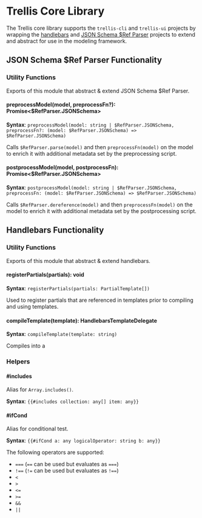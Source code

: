 # Trellis Core Library
The Trellis core library supports the `trellis-cli` and `trellis-ui` projects by wrapping the [handlebars](https://handlebarsjs.com) and [JSON Schema $Ref Parser](https://github.com/APIDevTools/json-schema-ref-parser) projects to extend and abstract for use in the modeling framework.

## JSON Schema $Ref Parser Functionality

### Utility Functions
Exports of this module that abstract & extend JSON Schema $Ref Parser.

#### preprocessModel(model, preprocessFn?): Promise<$RefParser.JSONSchema>
**Syntax**: `preprocessModel(model: string | $RefParser.JSONSchema, preprocessFn?: (model: $RefParser.JSONSchema) => $RefParser.JSONSchema)` 

Calls `$RefParser.parse(model)` and then `preprocessFn(model)` on the model to enrich it with additional metadata set by the preprocessing script.

#### postprocessModel(model, postprocessFn): Promise<$RefParser.JSONSchema>
**Syntax**: `postprocessModel(model: string | $RefParser.JSONSchema, preprocessFn: (model: $RefParser.JSONSchema) => $RefParser.JSONSchema)` 

Calls `$RefParser.dereference(model)` and then `preprocessFn(model)` on the model to enrich it with additional metadata set by the postprocessing script.

## Handlebars Functionality

### Utility Functions
Exports of this module that abstract & extend handlebars.

#### registerPartials(partials): void
**Syntax**: `registerPartials(partials: PartialTemplate[])`

Used to register partials that are referenced in templates prior to compiling and using templates.

#### compileTemplate(template): HandlebarsTemplateDelegate<any>
**Syntax**: `compileTemplate(template: string)`

Compiles into a

### Helpers

#### #includes
Alias for `Array.includes()`.

**Syntax**: `{{#includes collection: any[] item: any}}`

#### #ifCond
Alias for conditional test.

**Syntax**: `{{#ifCond a: any logicalOperator: string b: any}}`

The following operators are supported:
- `===` (`==` can be used but evaluates as `===`)
- `!==` (`!=` can be used but evaluates as `!==`)
- `<`
- `>`
- `<=`
- `>=`
- `&&`
- `||`